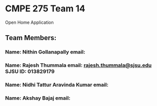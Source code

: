 
# CMPE 275 Team 14
Open Home Application

## Team Members:
### Name: Nithin Gollanapally             email:
### Name: Rajesh Thummala                 email: rajesh.thummala@sjsu.edu      SJSU ID: 013829179
### Name: Nidhi Tattur Aravinda Kumar     email:
### Name: Akshay Bajaj                    email:

